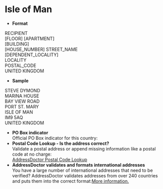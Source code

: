 Isle of Man
===========

- **Format**

RECIPIENT  
[FLOOR] [APARTMENT]  
[BUILDING]  
[HOUSE_NUMBER] STREET_NAME  
[DEPENDENT_LOCALITY]  
LOCALITY  
POSTAL_CODE  
UNITED KINGDOM
- **Sample**

STEVE DYMOND  
MARINA HOUSE  
BAY VIEW ROAD  
PORT ST. MARY  
ISLE OF MAN  
IM9 5AQ  
UNITED KINGDOM
- **PO Box indicator**  
Official PO Box indicator for this country:
- **Postal Code Lookup - Is the address correct?**  
Validate a postal address or append missing information like a postal code at no charge:  
[AddressDoctor Postal Code Lookup](http://lookup.addressdoctor.com/lookup/default.aspx?lang=en&country=IMN)
- **AddressDoctor validates and formats international addresses**  
You have a large number of international addresses that need to be verified? AddressDoctor validates addresses from over 240 countries and puts them into the correct format:[More information.](index.php?id=31&L=1)